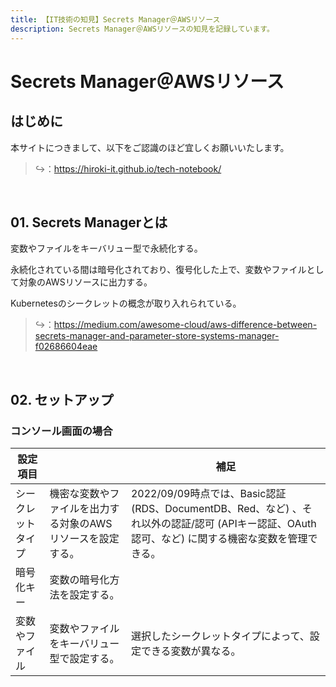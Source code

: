 ```yaml
---
title: 【IT技術の知見】Secrets Manager＠AWSリソース
description: Secrets Manager＠AWSリソースの知見を記録しています。
---
```


# Secrets Manager＠AWSリソース

## はじめに

本サイトにつきまして、以下をご認識のほど宜しくお願いいたします。

> ↪️：https://hiroki-it.github.io/tech-notebook/

<br>

## 01. Secrets Managerとは

変数やファイルをキーバリュー型で永続化する。

永続化されている間は暗号化されており、復号化した上で、変数やファイルとして対象のAWSリソースに出力する。

Kubernetesのシークレットの概念が取り入れられている。

> ↪️：https://medium.com/awesome-cloud/aws-difference-between-secrets-manager-and-parameter-store-systems-manager-f02686604eae

<br>

## 02. セットアップ

### コンソール画面の場合

| 設定項目           |                                                             | 補足                                                                                                                                             |
| ------------------ | ----------------------------------------------------------- | ------------------------------------------------------------------------------------------------------------------------------------------------ |
| シークレットタイプ | 機密な変数やファイルを出力する対象のAWSリソースを設定する。 | 2022/09/09時点では、Basic認証 (RDS、DocumentDB、Red、など) 、それ以外の認証/認可 (APIキー認証、OAuth認可、など) に関する機密な変数を管理できる。 |
| 暗号化キー         | 変数の暗号化方法を設定する。                                |                                                                                                                                                  |
| 変数やファイル     | 変数やファイルをキーバリュー型で設定する。                  | 選択したシークレットタイプによって、設定できる変数が異なる。                                                                                     |

<br>
